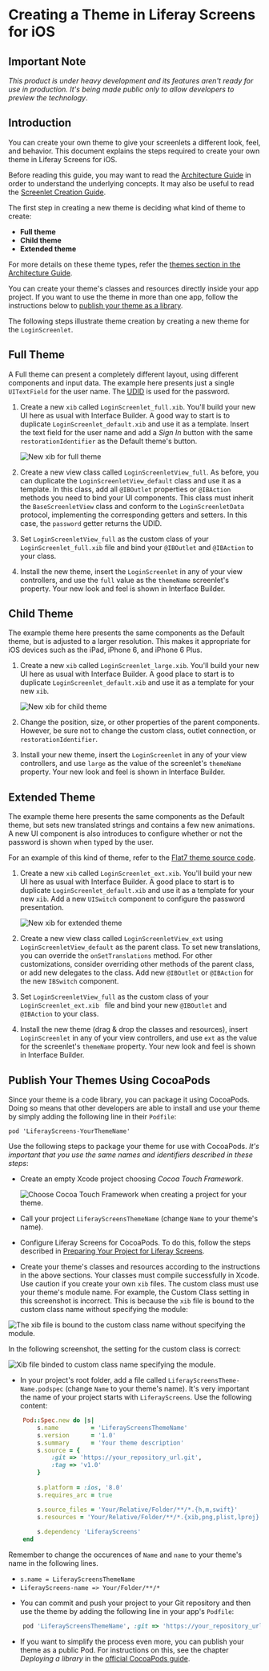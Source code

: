# Creating a Theme in Liferay Screens for iOS

## Important Note

*This product is under heavy development and its features aren't ready for use in production. It's being made public only to allow developers to preview the technology*.

## Introduction

You can create your own theme to give your screenlets a different look, feel, and behavior. This document explains the steps required to create your own theme in Liferay Screens for iOS.

Before reading this guide, you may want to read the [Architecture Guide](architecture.md) in order to understand the underlying concepts. It may also be useful to read the [Screenlet Creation Guide](screenlet_creation.md).

The first step in creating a new theme is deciding what kind of theme to create:

- **Full theme**
- **Child theme**
- **Extended theme**

For more details on these theme types, refer the [themes section in the Architecture Guide](architecture.md#theme-layer).

You can create your theme's classes and resources directly inside your app project. If you want to use the theme in more than one app, follow the instructions below to [publish your theme as a library](#publish-your-themes-using-cocoapods).

The following steps illustrate theme creation by creating a new theme for the `LoginScreenlet`.

## Full Theme

A Full theme can present a completely different layout, using different components and input data. The example here presents just a single `UITextField` for the user name. The [UDID](http://www.idownloadblog.com/2010/12/21/iphone-udid/) is used for the password. 

1. Create a new `xib` called `LoginScreenlet_full.xib`. You'll build your new UI here as usual with Interface Builder. A good way to start is to duplicate `LoginScreenlet_default.xib` and use it as a template. Insert the text field for the user name and add a *Sign In* button with the same `restorationIdentifier` as the Default theme's button.

    ![New xib for full theme](Images/xcode-full-theme.png)

2. Create a new view class called `LoginScreenletView_full`. As before, you can duplicate the `LoginScreenletView_default` class and use it as a template. In this class, add all `@IBOutlet` properties or `@IBAction` methods you need to bind your UI components. This class must inherit the `BaseScreenletView` class and conform to the `LoginScreenletData` protocol, implementing the corresponding getters and setters. In this case, the `password` getter returns the UDID.

3. Set `LoginScreenletView_full` as the custom class of your `LoginScreenlet_full.xib` file and bind your `@IBOutlet` and `@IBAction` to your class.

4. Install the new theme, insert the `LoginScreenlet` in any of your view controllers, and use the `full` value as the `themeName` screenlet's property. Your new look and feel is shown in Interface Builder.

## Child Theme

The example theme here presents the same components as the Default theme, but is adjusted to a larger resolution. This makes it appropriate for iOS devices such as the iPad, iPhone 6, and iPhone 6 Plus.

1. Create a new `xib` called `LoginScreenlet_large.xib`. You'll build your new UI here as usual with Interface Builder. A good place to start is to duplicate `LoginScreenlet_default.xib` and use it as a template for your new `xib`.

    ![New xib for child theme](Images/xcode-child-theme.png)

2. Change the position, size, or other properties of the parent components. However, be sure not to change the custom class, outlet connection, or `restorationIdentifier`.

3. Install your new theme, insert the `LoginScreenlet` in any of your view controllers, and use `large` as the value of the screenlet's `themeName` property. Your new look and feel is shown in Interface Builder.

## Extended Theme

The example theme here presents the same components as the Default theme, but sets new translated strings and contains a few new animations. A new UI component is also introduces to configure whether or not the password is shown when typed by the user.

For an example of this kind of theme, refer to the [Flat7 theme source code](https://github.com/liferay/liferay-screens/tree/master/ios/Framework/Themes/Flat7).

1. Create a new `xib` called `LoginScreenlet_ext.xib`. You'll build your new UI here as usual with Interface Builder. A good place to start is to duplicate `LoginScreenlet_default.xib` and use it as a template for your new `xib`. Add a new `UISwitch` component to configure the password presentation.

    ![New xib for extended theme](Images/xcode-ext-theme.png)

2. Create a new view class called `LoginScreenletView_ext` using `LoginScreenletView_default` as the parent class. To set new translations, you can override the `onSetTranslations` method. For other customizations, consider overriding other methods of the parent class, or add new delegates to the class. Add new `@IBOutlet` or `@IBAction` for the new `IBSwitch` component.

3. Set `LoginScreenletView_full` as the custom class of your `LoginScreenlet_ext.xib ` file and bind your new `@IBOutlet` and `@IBAction` to your class.

4. Install the new theme (drag & drop the classes and resources), insert `LoginScreenlet` in any of your view controllers, and use `ext` as the value for the screenlet's `themeName` property. Your new look and feel is shown in Interface Builder.

## Publish Your Themes Using CocoaPods

Since your theme is a code library, you can package it using CocoaPods. Doing so means that other developers are able to install and use your theme by simply adding the following line in their `Podfile`: 

    pod 'LiferayScreens-YourThemeName'
	
Use the following steps to package your theme for use with CocoaPods. *It's important that you use the same names and identifiers described in these steps*:

* Create an empty Xcode project choosing *Cocoa Touch Framework*.

    ![Choose *Cocoa Touch Framework* when creating a project for your theme.](Images/xcode-cocoa-touch-framework.png)
    
* Call your project `LiferayScreensThemeName` (change `Name` to your theme's name).

* Configure Liferay Screens for CocoaPods. To do this, follow the steps described in [Preparing Your Project for Liferay Screens](../README.md#preparing-your-project-for-liferay-screens).

* Create your theme's classes and resources according to the instructions in the above sections. Your classes must compile successfully in Xcode. Use caution if you create your own `xib` files. The custom class must use your theme's module name. For example, the Custom Class setting in this screenshot is incorrect. This is because the `xib` file is bound to the custom class name without specifying the module:

![The `xib` file is bound to the custom class name without specifying the module.](Images/xcode-theme-custom-module-wrong.png)

In the following screenshot, the setting for the custom class is correct:

![Xib file binded to custom class name specifying the module.](Images/xcode-theme-custom-module-right.png)

* In your project's root folder, add a file called `LiferayScreensTheme-Name.podspec` (change `Name` to your theme's name). It's very important the name of your project starts with `LiferayScreens`. Use the following content:

```ruby
	Pod::Spec.new do |s|
		s.name         = 'LiferayScreensThemeName'
		s.version      = '1.0'
		s.summary      = 'Your theme description'
		s.source = {
			:git => 'https://your_repository_url.git',
			:tag => 'v1.0'
		}
	
		s.platform = :ios, '8.0'
		s.requires_arc = true

		s.source_files = 'Your/Relative/Folder/**/*.{h,m,swift}'
		s.resources = 'Your/Relative/Folder/**/*.{xib,png,plist,lproj}'
	
		s.dependency 'LiferayScreens'
	end
```

Remember to change the occurences of `Name` and `name` to your theme's name in the following lines.

- `s.name = LiferayScreensThemeName`
- `LiferayScreens-name => Your/Folder/**/*`

* You can commit and push your project to your Git repository and then use the theme by adding the following line in your app's `Podfile`:

```ruby
	pod 'LiferayScreensThemeName', :git => 'https://your_repository_url.git'
```

* If you want to simplify the process even more, you can publish your theme as a public Pod. For instructions on this, see the chapter *Deploying a library* in the [official CocoaPods guide](https://guides.cocoapods.org/making/getting-setup-with-trunk.html#deploying-a-library).

